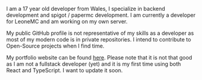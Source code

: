 I am a 17 year old developer from Wales, I specialize in backend development and spigot / papermc development. I am currently a developer for LeoneMC and am working on my own server.

My public GitHub profile is not representative of my skills as a developer as most of my modern code is in private repositories. I intend to contribute to Open-Source projects when I find time.

My portfolio website can be found [here](https://reassembly.dev). Please note that it is not that good as I am not a fullstack developer (yet) and it is my first time using both React and TypeScript. I want to update it soon.
